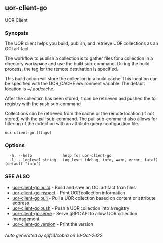 ## uor-client-go

UOR Client

### Synopsis

The UOR client helps you build, publish, and retrieve UOR collections as an OCI artifact.

 The workflow to publish a collection is to gather files for a collection in a directory workspace and use the build sub-command. During the build process, the tag for the remote destination is specified.

 This build action will store the collection in a build cache. This location can be specified with the UOR_CACHE environment variable. The default location is ~/.uor/cache.

 After the collection has been stored, it can be retrieved and pushed the to registry with the push sub-command.

 Collections can be retrieved from the cache or the remote location (if not stored) with the pull sub-command. The pull sub-command also allows for filtering of the collection with an attribute query configuration file.

```
uor-client-go [flags]
```

### Options

```
  -h, --help              help for uor-client-go
  -l, --loglevel string   Log level (debug, info, warn, error, fatal) (default "info")
```

### SEE ALSO

* [uor-client-go build](uor-client-go_build.md)	 - Build and save an OCI artifact from files
* [uor-client-go inspect](uor-client-go_inspect.md)	 - Print UOR collection information
* [uor-client-go pull](uor-client-go_pull.md)	 - Pull a UOR collection based on content or attribute address
* [uor-client-go push](uor-client-go_push.md)	 - Push a UOR collection into a registry
* [uor-client-go serve](uor-client-go_serve.md)	 - Serve gRPC API to allow UOR collection management
* [uor-client-go version](uor-client-go_version.md)	 - Print the version

###### Auto generated by spf13/cobra on 10-Oct-2022
